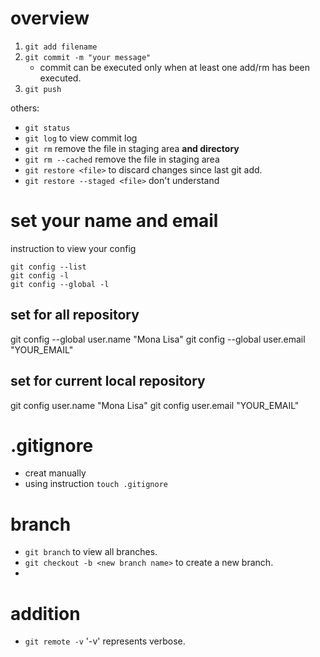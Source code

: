# overview
1. `git add filename`
2. `git commit -m "your message"`
    - commit can be executed only when at least one add/rm has been executed. 
3. `git push`

others:

- `git status`
- `git log` to view commit log
- `git rm` remove the file in staging area **and directory**
- `git rm --cached` remove the file in staging area
- `git restore <file>` to discard changes since last git add.
- `git restore --staged <file>` don't understand


# set your name and email

instruction to view your config

```shell
git config --list
git config -l
git config --global -l
```

## set for all repository

git config --global user.name "Mona Lisa"
git config --global user.email "YOUR_EMAIL"

## set for current local repository

git config user.name "Mona Lisa"
git config user.email "YOUR_EMAIL"

# .gitignore
- creat manually
- using instruction `touch .gitignore`

# branch
- `git branch` to view all branches.
- `git checkout -b <new branch name>` to create a new branch.
- 


# addition
- `git remote -v` '-v' represents verbose.
